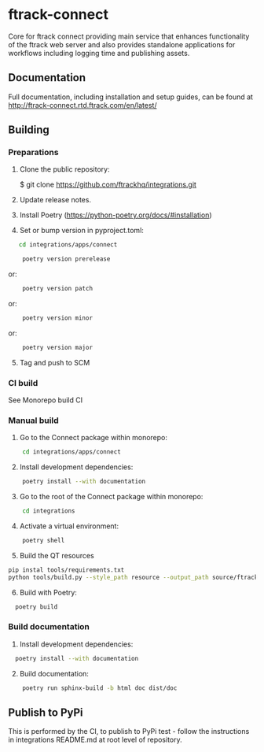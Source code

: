 # ftrack-connect

Core for ftrack connect providing main service that enhances
functionality of the ftrack web server and also provides standalone
applications for workflows including logging time and publishing assets.

## Documentation

Full documentation, including installation and setup guides, can be
found at <http://ftrack-connect.rtd.ftrack.com/en/latest/>

## Building

### Preparations

1. Clone the public repository:

    $ git clone https://github.com/ftrackhq/integrations.git

2. Update release notes.

3. Install Poetry (https://python-poetry.org/docs/#installation)

4. Set or bump version in pyproject.toml:

```bash
   cd integrations/apps/connect
```


```bash
    poetry version prerelease
```
or:
```bash
    poetry version patch
```
or:
```bash
    poetry version minor
```
or:
```bash
    poetry version major
```

5. Tag and push to SCM


### CI build

See Monorepo build CI


### Manual build

1. Go to the Connect package within monorepo:

```bash
    cd integrations/apps/connect
```

2. Install development dependencies:

```bash
    poetry install --with documentation
```

3. Go to the root of the Connect package within monorepo:

```bash
    cd integrations
```

4. Activate a virtual environment:

```bash
    poetry shell
```

5. Build the QT resources

```bash
pip instal tools/requirements.txt
python tools/build.py --style_path resource --output_path source/ftrack_connect/ui/resource.py build_qt_resources apps/connect
```

6. Build with Poetry:

```bash
  poetry build
```

### Build documentation

1. Install development dependencies:

```bash
  poetry install --with documentation
```

2. Build documentation:

```bash
    poetry run sphinx-build -b html doc dist/doc
```

## Publish to PyPi

This is performed by the CI, to publish to PyPi test - follow the instructions in integrations README.md at root level of 
repository.

